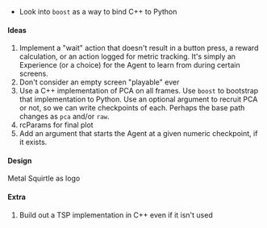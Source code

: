 - Look into `boost` as a way to bind C++ to Python

#### Ideas
1. Implement a "wait" action that doesn't result in a button press, a reward calculation, or an action logged for metric tracking. It's simply an Experience (or a choice) for the Agent to learn from during certain screens.
2. Don't consider an empty screen "playable" ever
3. Use a C++ implementation of PCA on all frames. Use `boost` to bootstrap that implementation to Python. Use an optional argument to recruit PCA or not, so we can write checkpoints of each. Perhaps the base path changes as `pca` and/or `raw`.
4. rcParams for final plot
5. Add an argument that starts the Agent at a given numeric checkpoint, if it exists.

#### Design
Metal Squirtle as logo

#### Extra
1. Build out a TSP implementation in C++ even if it isn't used